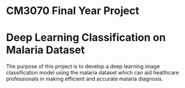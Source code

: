 # CM3070 Final Year Project
# Deep Learning Classification on Malaria Dataset
The purpose of this project is to develop a deep learning image classification model using the malaria dataset which can aid healthcare professionals in making efficient and accurate malaria diagnosis.
